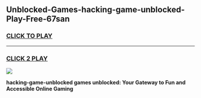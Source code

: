 
## Unblocked-Games-hacking-game-unblocked-Play-Free-67san
<h3>
<a href="https://premium76.site?title=hacking-game-unblocked&ref=23A">CLICK TO PLAY</a></h3>
<hr>

<h3>
<a href="https://premium76.site?title=hacking-game-unblocked&ref=23A">CLICK 2 PLAY</a>
  
</h3>

<a href="https://premium76.site?title=hacking-game-unblocked&ref=23A"><img src="https://clearcache.store/games.png"></a>


**hacking-game-unblocked games unblocked: Your Gateway to Fun and Accessible Online Gaming**
